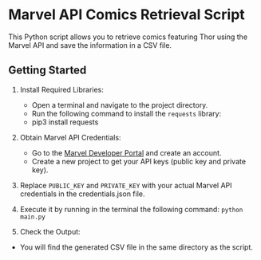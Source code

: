 # Marvel API Comics Retrieval Script

This Python script allows you to retrieve comics featuring Thor using the Marvel API and save the information in a CSV file.

## Getting Started

1. Install Required Libraries:
   - Open a terminal and navigate to the project directory.
   - Run the following command to install the `requests` library:
   - pip3 install requests

2. Obtain Marvel API Credentials:
   - Go to the [Marvel Developer Portal](https://developer.marvel.com/) and create an account.
   - Create a new project to get your API keys (public key and private key).

3. Replace `PUBLIC_KEY` and `PRIVATE_KEY` with your actual Marvel API credentials in the credentials.json file.

4. Execute it by running in the terminal the following command: `python main.py`

5. Check the Output:
- You will find the generated CSV file in the same directory as the script.
